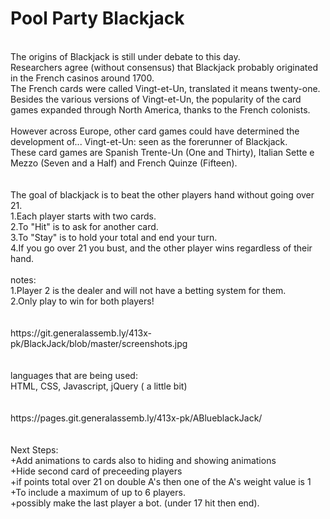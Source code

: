 # Pool Party Blackjack
<br/>
The origins of Blackjack is still under debate to this day. <br/>
Researchers agree (without consensus) that Blackjack probably originated in the French casinos around 1700. <br/>
The French cards were called Vingt-et-Un, translated it means twenty-one.<br/>
Besides the various versions of Vingt-et-Un, the popularity of the card games expanded through North America, thanks to the French colonists.<br/>
<br/>
However across Europe, other card games could have determined the development of... Vingt-et-Un: seen as the forerunner of Blackjack.<br/>
These card games are Spanish Trente-Un (One and Thirty), Italian Sette e Mezzo (Seven and a Half) and French Quinze (Fifteen).<br/>
<br/>
<br/>
The goal of blackjack is to beat the other players hand without going over 21. <br/>
1.Each player starts with two cards.<br/>
2.To "Hit" is to ask for another card.<br/>
3.To "Stay" is to hold your total and end your turn.<br/>
4.If you go over 21 you bust, and the other player wins regardless of their hand.<br/>
<br/>
notes:<br/>
1.Player 2 is the dealer and will not have a betting system for them.<br/>
2.Only play to win for both players!<br/>
<br/>
<br/>
https://git.generalassemb.ly/413x-pk/BlackJack/blob/master/screenshots.jpg<br/>
<br/>
<br/>
languages that are being used:<br/>
HTML, CSS, Javascript, jQuery ( a little bit)<br/>
<br/>
<br/>
https://pages.git.generalassemb.ly/413x-pk/ABlueblackJack/<br/>
<br/>
<br/>
Next Steps:<br/> 
+Add animations to cards also to hiding and showing animations<br/>
+Hide second card of preceeding players<br/>
+if points total over 21 on double A's then one of the A's weight value is 1<br/>
+To include a maximum of up to 6 players.<br/>
+possibly make the last player a bot. (under 17 hit then end).<br/>
